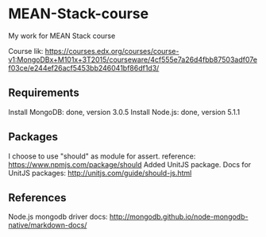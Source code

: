 # MEAN-Stack-course
My work for MEAN Stack course

Course lik: https://courses.edx.org/courses/course-v1:MongoDBx+M101x+3T2015/courseware/4cf555e7a26d4fbb87503adf07ef03ce/e244ef26acf5453bb246041bf86df1d3/


## Requirements
Install MongoDB: done, version 3.0.5
Install Node.js: done, version 5.1.1

## Packages
I choose to use "should" as module for assert.
reference: https://www.npmjs.com/package/should
Added UnitJS package.
Docs for UnitJS packages: http://unitjs.com/guide/should-js.html

## References
Node.js mongodb driver docs: http://mongodb.github.io/node-mongodb-native/markdown-docs/






